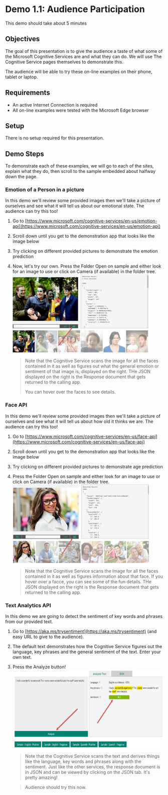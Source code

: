 # Demo 1.1: Audience Participation #
This demo should take about 5 minutes
## Objectives ##
The goal of this presentation is to give the audience a taste of what some of the Microsoft Cognitive Services are and what they can do.  We will use The Cognitive Service pages themselves to demonstrate this.

The audience will be able to try these on-line examples on their phone, tablet or laptop.

## Requirements ##
- An active Internet Connection is required
- All on-line examples were tested with the Microsoft Edge browser

## Setup ##
There is no setup required for this presentation.

## Demo Steps ##
To demonstrate each of these examples, we will go to each of the sites, explain what they do, then scroll to the sample embedded about halfway down the page.

### Emotion of a Person in a picture ###
In this demo we'll review some provided images then we'll take a picture of ourselves and see what it will tell us about our emotional state.  The audience can try this too!

1. Go to [https://www.microsoft.com/cognitive-services/en-us/emotion-api](https://www.microsoft.com/cognitive-services/en-us/emotion-api)
2. Scroll down until you get to the demonstration app that looks like the image below
3. Try clicking on different provided pictures to demonstrate the emotion prediction
3. Now, let's try our own.  Press the Folder Open on sample and either look for an image to use or click on Camera (if available) in the folder tree. 
	<img src="./media/EmotionAPISample.png" Height="250"/>
	
	> Note that the Cognitive Service scans the image for all the faces contained in it as well as figures out what the general emotion or sentiment of that image is, displayed on the right.  THe JSON displayed on the right is the Response document that gets returned to the calling app.
	>  
	> You can hover over the faces to see details.

### Face API ###
In this demo we'll review some provided images then we'll take a picture of ourselves and see what it will tell us about how old it thinks we are.  The audience can try this too!

1. Go to [https://www.microsoft.com/cognitive-services/en-us/face-api](https://www.microsoft.com/cognitive-services/en-us/face-api)
2. Scroll down until you get to the demonstration app that looks like the image below
3. Try clicking on different provided pictures to demonstrate age prediction
3. Press the Folder Open on sample and either look for an image to use or click on Camera (if available) in the folder tree. 
	<img src="./media/FaceAPISample.png" Height="250"/>
	
	> Note that the Cognitive Service scans the image for all the faces contained in it as well as figures information about that face.  If you hover over a facce, you can see some of the fun details.  THe JSON displayed on the right is the Response document that gets returned to the calling app.

### Text Analytics API ###
In this demo we are going to detect the sentiment of key words and phrases from our provided text.

1. Go to [https://aka.ms/trysentiment](https://aka.ms/trysentiment) (and easy URL to give to the audience).
2. The default text demonstrates how the Cognitive Service figures out the language, key phrases and the general sentiment of the text.  Enter your own text.
3. Press the Analyze button!
	<img src="./media/TextAnalyticsSample.png" Height="250"/>
	
	> Note that the Cognitive Service scans the text and derives things like the language, key words and phrases along with the sentiment.  Just like the other services, the response document is in JSON and can be viewed by clicking on the JSON tab.  It's pretty amazing!

	> Audience should try this now.